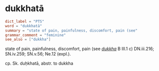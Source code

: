# dukkhatā

``` toml
dict_label = "PTS"
word = "dukkhatā"
summary = "state of pain, painfulness, discomfort, pain (see"
grammar_comment = "feminine"
see_also = ["dukkha"]
```

state of pain, painfulness, discomfort, pain (see *[dukkha](dukkha.md)* B III.1 c) DN.iii.216; SN.iv.259; SN.v.56; Ne.12 (expl.).

cp. Sk. duḥkhatā, abstr. to dukkha

